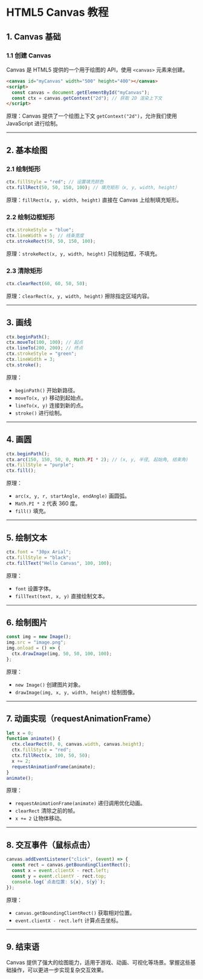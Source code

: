 # HTML5 Canvas 教程

## 1. Canvas 基础

### 1.1 创建 Canvas

Canvas 是 HTML5 提供的一个用于绘图的 API，使用 `<canvas>` 元素来创建。

```html
<canvas id="myCanvas" width="500" height="400"></canvas>
<script>
  const canvas = document.getElementById("myCanvas");
  const ctx = canvas.getContext("2d"); // 获取 2D 渲染上下文
</script>
```

原理：Canvas 提供了一个绘图上下文 `getContext("2d")`，允许我们使用 JavaScript 进行绘制。

------

## 2. 基本绘图

### 2.1 绘制矩形

```js
ctx.fillStyle = "red"; // 设置填充颜色
ctx.fillRect(50, 50, 150, 100); // 填充矩形（x, y, width, height）
```

原理：`fillRect(x, y, width, height)` 直接在 Canvas 上绘制填充矩形。

### 2.2 绘制边框矩形

```js
ctx.strokeStyle = "blue";
ctx.lineWidth = 5; // 线条宽度
ctx.strokeRect(50, 50, 150, 100);
```

原理：`strokeRect(x, y, width, height)` 只绘制边框，不填充。

### 2.3 清除矩形

```js
ctx.clearRect(60, 60, 50, 50);
```

原理：`clearRect(x, y, width, height)` 擦除指定区域内容。

------

## 3. 画线

```js
ctx.beginPath();
ctx.moveTo(100, 100); // 起点
ctx.lineTo(200, 200); // 终点
ctx.strokeStyle = "green";
ctx.lineWidth = 3;
ctx.stroke();
```

原理：

- `beginPath()` 开始新路径。
- `moveTo(x, y)` 移动到起始点。
- `lineTo(x, y)` 连接到新的点。
- `stroke()` 进行绘制。

------

## 4. 画圆

```js
ctx.beginPath();
ctx.arc(150, 150, 50, 0, Math.PI * 2); // (x, y, 半径, 起始角, 结束角)
ctx.fillStyle = "purple";
ctx.fill();
```

原理：

- `arc(x, y, r, startAngle, endAngle)` 画圆弧。
- `Math.PI * 2` 代表 360 度。
- `fill()` 填充。

------

## 5. 绘制文本

```js
ctx.font = "30px Arial";
ctx.fillStyle = "black";
ctx.fillText("Hello Canvas", 100, 100);
```

原理：

- `font` 设置字体。
- `fillText(text, x, y)` 直接绘制文本。

------

## 6. 绘制图片

```js
const img = new Image();
img.src = "image.png";
img.onload = () => {
  ctx.drawImage(img, 50, 50, 100, 100);
};
```

原理：

- `new Image()` 创建图片对象。
- `drawImage(img, x, y, width, height)` 绘制图像。

------

## 7. 动画实现（requestAnimationFrame）

```js
let x = 0;
function animate() {
  ctx.clearRect(0, 0, canvas.width, canvas.height);
  ctx.fillStyle = "red";
  ctx.fillRect(x, 100, 50, 50);
  x += 2;
  requestAnimationFrame(animate);
}
animate();
```

原理：

- `requestAnimationFrame(animate)` 递归调用优化动画。
- `clearRect` 清除之前的帧。
- `x += 2` 让物体移动。

------

## 8. 交互事件（鼠标点击）

```js
canvas.addEventListener("click", (event) => {
  const rect = canvas.getBoundingClientRect();
  const x = event.clientX - rect.left;
  const y = event.clientY - rect.top;
  console.log(`点击位置: ${x}, ${y}`);
});
```

原理：

- `canvas.getBoundingClientRect()` 获取相对位置。
- `event.clientX - rect.left` 计算点击坐标。

------

## 9. 结束语

Canvas 提供了强大的绘图能力，适用于游戏、动画、可视化等场景。掌握这些基础操作，可以更进一步实现复杂交互效果。